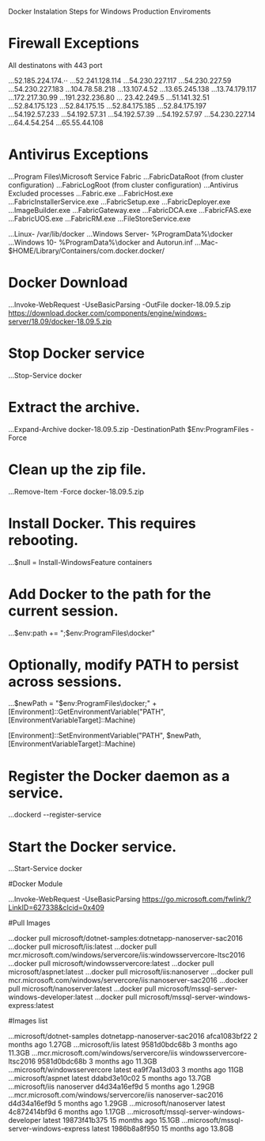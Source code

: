 ﻿Docker Instalation Steps for Windows Production Enviroments

# Firewall Exceptions

All destinatons with 443 port

...52.185.224.174.⋅⋅
...52.241.128.114
...54.230.227.117
...54.230.227.59
...54.230.227.183
...104.78.58.218
...13.107.4.52
...13.65.245.138
...13.74.179.117
...172.217.30.99
...191.232.236.80
... 23.42.249.5
...51.141.32.51
...52.84.175.123
...52.84.175.15
...52.84.175.185
...52.84.175.197
...54.192.57.233
...54.192.57.31
...54.192.57.39
...54.192.57.97
...54.230.227.14
...64.4.54.254
...65.55.44.108

# Antivirus Exceptions

...Program Files\Microsoft Service Fabric
...FabricDataRoot (from cluster configuration)
...FabricLogRoot (from cluster configuration)
...Antivirus Excluded processes
...Fabric.exe
...FabricHost.exe
...FabricInstallerService.exe
...FabricSetup.exe
...FabricDeployer.exe
...ImageBuilder.exe
...FabricGateway.exe
...FabricDCA.exe
...FabricFAS.exe
...FabricUOS.exe
...FabricRM.exe
...FileStoreService.exe

...Linux- /var/lib/docker
...Windows Server- %ProgramData%\docker
...Windows 10- %ProgramData%\docker and Autorun.inf
...Mac- $HOME/Library/Containers/com.docker.docker/

# Docker Download

...Invoke-WebRequest -UseBasicParsing -OutFile docker-18.09.5.zip https://download.docker.com/components/engine/windows-server/18.09/docker-18.09.5.zip

# Stop Docker service

...Stop-Service docker
    
# Extract the archive.

...Expand-Archive docker-18.09.5.zip -DestinationPath $Env:ProgramFiles -Force

# Clean up the zip file.

...Remove-Item -Force docker-18.09.5.zip

# Install Docker. This requires rebooting.

...$null = Install-WindowsFeature containers

# Add Docker to the path for the current session.

...$env:path += ";$env:ProgramFiles\docker"

# Optionally, modify PATH to persist across sessions.

...$newPath = "$env:ProgramFiles\docker;" +
[Environment]::GetEnvironmentVariable("PATH",
[EnvironmentVariableTarget]::Machine)

[Environment]::SetEnvironmentVariable("PATH", $newPath,
[EnvironmentVariableTarget]::Machine)

# Register the Docker daemon as a service.

...dockerd --register-service

# Start the Docker service.

...Start-Service docker

#Docker Module

...Invoke-WebRequest -UseBasicParsing https://go.microsoft.com/fwlink/?LinkID=627338&clcid=0x409

#Pull Images

...docker pull microsoft/dotnet-samples:dotnetapp-nanoserver-sac2016
...docker pull microsoft/iis:latest
...docker pull mcr.microsoft.com/windows/servercore/iis:windowsservercore-ltsc2016
...docker pull microsoft/windowsservercore:latest
...docker pull microsoft/aspnet:latest
...docker pull microsoft/iis:nanoserver
...docker pull mcr.microsoft.com/windows/servercore/iis:nanoserver-sac2016
...docker pull microsoft/nanoserver:latest
...docker pull microsoft/mssql-server-windows-developer:latest
...docker pull microsoft/mssql-server-windows-express:latest

#Images list

...microsoft/dotnet-samples                                         dotnetapp-nanoserver-sac2016   afca1083bf22        2 months ago        1.27GB
...microsoft/iis                                                    latest                         9581d0bdc68b        3 months ago        11.3GB
...mcr.microsoft.com/windows/servercore/iis                         windowsservercore-ltsc2016     9581d0bdc68b        3 months ago        11.3GB
...microsoft/windowsservercore                                      latest                         ea9f7aa13d03        3 months ago        11GB
...microsoft/aspnet                                                 latest                         ddabd3e10c02        5 months ago        13.7GB
...microsoft/iis                                                    nanoserver                     d4d34a16ef9d        5 months ago        1.29GB
...mcr.microsoft.com/windows/servercore/iis                         nanoserver-sac2016             d4d34a16ef9d        5 months ago        1.29GB
...microsoft/nanoserver                                             latest                         4c872414bf9d        6 months ago        1.17GB
...microsoft/mssql-server-windows-developer                         latest                         19873f41b375        15 months ago       15.1GB
...microsoft/mssql-server-windows-express                           latest                         1986b8a8f950        15 months ago       13.8GB
